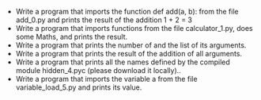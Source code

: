 * Write a program that imports the function def add(a, b): from the file add_0.py and prints the result of the addition 1 + 2 = 3
* Write a program that imports functions from the file calculator_1.py, does some Maths, and prints the result.
* Write a program that prints the number of and the list of its arguments.
* Write a program that prints the result of the addition of all arguments.
* Write a program that prints all the names defined by the compiled module hidden_4.pyc (please download it locally)..
* Write a program that imports the variable a from the file variable_load_5.py and prints its value.
